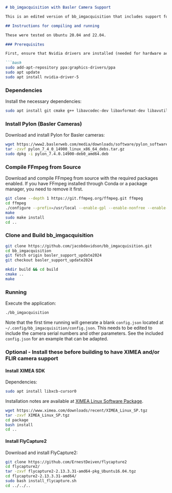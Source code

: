 ```markdown
# bb_imgacquisition with Basler Camera Support

This is an edited version of bb_imgacquisition that includes support for Basler cameras. It is recommended to install the latest version of Pylon (currently 7.4 at the time of writing). The code also compiles with Pylon version 5 (tested with version 5.2).

## Instructions for compiling and running

These were tested on Ubuntu 20.04 and 22.04.

### Prerequisites

First, ensure that Nvidia drivers are installed (needed for hardware acceleration with ffmpeg). Note that CUDA is not needed.

```bash
sudo add-apt-repository ppa:graphics-drivers/ppa
sudo apt update
sudo apt install nvidia-driver-5
```

### Dependencies

Install the necessary dependencies:

```bash
sudo apt install git cmake g++ libavcodec-dev libavformat-dev libavutil-dev libfmt-dev qtbase5-dev libboost-all-dev libopencv-dev libglademm-2.4-1v5 libgtkmm-2.4-dev libglademm-2.4-dev libgtkglextmm-x11-1.2-dev libfmt-dev libfdk-aac-dev nasm libass-dev libmp3lame-dev libopus-dev libvorbis-dev libx264-dev libx265-dev libxcb-xinput0
```

### Install Pylon (Basler Cameras)

Download and install Pylon for Basler cameras:

```bash
wget https://www2.baslerweb.com/media/downloads/software/pylon_software/pylon_7_4_0_14900_linux_x86_64_debs.tar.gz
tar -zxvf pylon_7_4_0_14900_linux_x86_64_debs.tar.gz 
sudo dpkg -i pylon_7.4.0.14900-deb0_amd64.deb
```

### Compile FFmpeg from Source

Download and compile FFmpeg from source with the required packages enabled. If you have FFmpeg installed through Conda or a package manager, you need to remove it first.

```bash
git clone --depth 1 https://git.ffmpeg.org/ffmpeg.git ffmpeg
cd ffmpeg
./configure --prefix=/usr/local --enable-gpl --enable-nonfree --enable-libass --enable-libfreetype --enable-zlib --enable-libmp3lame --enable-libopus --enable-libvorbis --enable-libx264 --enable-libx265 --enable-libfdk-aac --extra-libs=-lpthread --extra-libs=-lm
make
sudo make install
cd ..
```

### Clone and Build bb_imgacquisition

```bash
git clone https://github.com/jacobdavidson/bb_imgacquisition.git
cd bb_imgacquisition
git fetch origin basler_support_update2024
git checkout basler_support_update2024

mkdir build && cd build
cmake ..
make
```

### Running

Execute the application:

```bash
./bb_imgacquisition
```

Note that the first time running will generate a blank `config.json` located at `~/.config/bb_imgacquisition/config.json`. This needs to be edited to include the camera serial numbers and other parameters. See the included `config.json` for an example that can be adapted.

### Optional - Install these before building to have XIMEA and/or FLIR camera support

#### Install XIMEA SDK

Dependencies:

```bash
sudo apt install libxcb-cursor0
```

Installation notes are available at [XIMEA Linux Software Package](https://www.ximea.com/support/wiki/apis/ximea_linux_software_package).

```bash
wget https://www.ximea.com/downloads/recent/XIMEA_Linux_SP.tgz
tar -zxvf XIMEA_Linux_SP.tgz
cd package
bash install
cd ..
```

#### Install FlyCapture2

Download and install FlyCapture2:

```bash
git clone https://github.com/ErnestDeiven/flycapture2
cd flycapture2/
tar -zxvf flycapture2-2.13.3.31-amd64-pkg_Ubuntu16.04.tgz
cd flycapture2-2.13.3.31-amd64/
sudo bash install_flycapture.sh
cd ../../..
```
```
